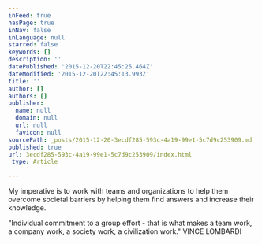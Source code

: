 ```yaml
---
inFeed: true
hasPage: true
inNav: false
inLanguage: null
starred: false
keywords: []
description: ''
datePublished: '2015-12-20T22:45:25.464Z'
dateModified: '2015-12-20T22:45:13.993Z'
title: ''
author: []
authors: []
publisher:
  name: null
  domain: null
  url: null
  favicon: null
sourcePath: _posts/2015-12-20-3ecdf285-593c-4a19-99e1-5c7d9c253909.md
published: true
url: 3ecdf285-593c-4a19-99e1-5c7d9c253909/index.html
_type: Article

---
```

My imperative is to work with teams and organizations to help them overcome societal barriers by helping them find answers and increase their knowledge. 

"Individual commitment to a group effort - that is what makes a team work, a company work, a society work, a civilization work."
VINCE LOMBARDI
